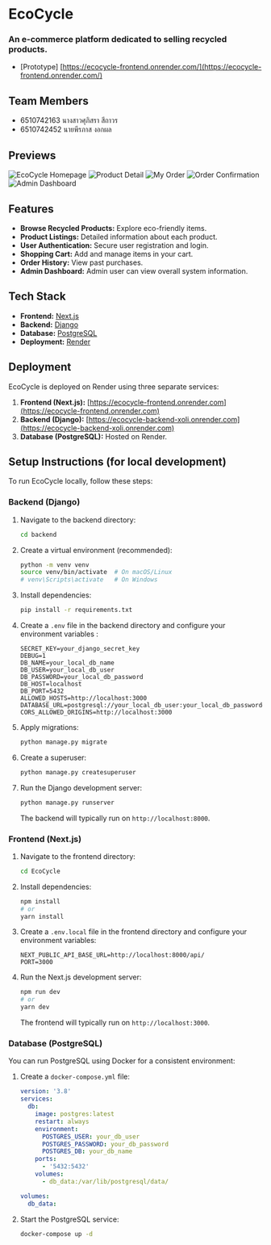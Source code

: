 # EcoCycle  
### An e-commerce platform dedicated to selling recycled products.

- [Prototype] [https://ecocycle-frontend.onrender.com/](https://ecocycle-frontend.onrender.com/)

## Team Members

- 6510742163 นางสาวศุภิสรา สีถาวร
- 6510742452 นายพีรภาส งอกผล

## Previews

<img src="https://github.com/Jamesselmon/EcocycleDeploy/blob/main/assets/product.PNG" alt="EcoCycle Homepage">

<img src="https://github.com/Jamesselmon/EcocycleDeploy/blob/main/assets/productdetail.PNG" alt="Product Detail">

<img src="https://github.com/Jamesselmon/EcocycleDeploy/blob/main/assets/order.PNG" alt="My Order">

<img src="https://github.com/Jamesselmon/EcocycleDeploy/blob/main/assets/thankyou.PNG" alt="Order Confirmation">

<img src="https://github.com/Jamesselmon/EcocycleDeploy/blob/main/assets/admin.PNG" alt="Admin Dashboard">

## Features

- **Browse Recycled Products:** Explore eco-friendly items.
- **Product Listings:** Detailed information about each product.
- **User Authentication:** Secure user registration and login.
- **Shopping Cart:** Add and manage items in your cart.
- **Order History:** View past purchases.
- **Admin Dashboard:** Admin user can view overall system information.

## Tech Stack

- **Frontend:** [Next.js](https://nextjs.org/)
- **Backend:** [Django](https://www.djangoproject.com/)
- **Database:** [PostgreSQL](https://www.postgresql.org/) 
- **Deployment:** [Render](https://render.com/) 

## Deployment

EcoCycle is deployed on Render using three separate services:

1.  **Frontend (Next.js):** [https://ecocycle-frontend.onrender.com](https://ecocycle-frontend.onrender.com)
2.  **Backend (Django):** [https://ecocycle-backend-xoli.onrender.com](https://ecocycle-backend-xoli.onrender.com)
3.  **Database (PostgreSQL):** Hosted on Render.

## Setup Instructions (for local development)

To run EcoCycle locally, follow these steps:

### Backend (Django)

1.  Navigate to the backend directory:
    ```bash
    cd backend
    ```
2.  Create a virtual environment (recommended):
    ```bash
    python -m venv venv
    source venv/bin/activate  # On macOS/Linux
    # venv\Scripts\activate   # On Windows
    ```
3.  Install dependencies:
    ```bash
    pip install -r requirements.txt
    ```
4.  Create a `.env` file in the backend directory and configure your environment variables :
    ```
    SECRET_KEY=your_django_secret_key  
    DEBUG=1                             
    DB_NAME=your_local_db_name        
    DB_USER=your_local_db_user         
    DB_PASSWORD=your_local_db_password 
    DB_HOST=localhost                   
    DB_PORT=5432                        
    ALLOWED_HOSTS=http://localhost:3000
    DATABASE_URL=postgresql://your_local_db_user:your_local_db_password@localhost:5432/your_local_db_name
    CORS_ALLOWED_ORIGINS=http://localhost:3000
    ```
5.  Apply migrations:
    ```bash
    python manage.py migrate
    ```
6.  Create a superuser:
    ```bash
    python manage.py createsuperuser
    ```
7.  Run the Django development server:
    ```bash
    python manage.py runserver
    ```
    The backend will typically run on `http://localhost:8000`.

### Frontend (Next.js)

1.  Navigate to the frontend directory:
    ```bash
    cd EcoCycle
    ```
2.  Install dependencies:
    ```bash
    npm install
    # or
    yarn install
    ```
3.  Create a `.env.local` file in the frontend directory and configure your environment variables:
    ```
    NEXT_PUBLIC_API_BASE_URL=http://localhost:8000/api/
    PORT=3000
    ```
4.  Run the Next.js development server:
    ```bash
    npm run dev
    # or
    yarn dev
    ```
    The frontend will typically run on `http://localhost:3000`.

### Database (PostgreSQL)

You can run PostgreSQL using Docker for a consistent environment:

1.  Create a `docker-compose.yml` file:
    ```yaml
    version: '3.8'
    services:
      db:
        image: postgres:latest
        restart: always
        environment:
          POSTGRES_USER: your_db_user
          POSTGRES_PASSWORD: your_db_password
          POSTGRES_DB: your_db_name
        ports:
          - '5432:5432'
        volumes:
          - db_data:/var/lib/postgresql/data/

    volumes:
      db_data:
    ```
2.  Start the PostgreSQL service:
    ```bash
    docker-compose up -d
    ```